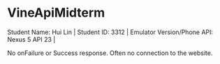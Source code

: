 # VineApiMidterm

Student Name: Hui Lin |
Student ID: 3312 |
Emulator Version/Phone API: Nexus 5 API 23 |

No onFailure or Success response. Often no connection to the website. 
 
